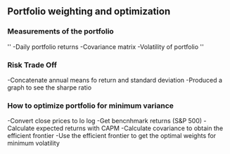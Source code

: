 ## Portfolio weighting and optimization


### Measurements of the portfolio
''
-Daily portfolio returns
-Covariance matrix
-Volatility of portfolio
''

### Risk Trade Off

-Concatenate annual means fo return and standard deviation
-Produced a graph to see the sharpe ratio

### How to optimize portfolio for minimum variance

-Convert close prices to lo log
-Get bencnhmark returns (S&P 500)
-Calculate expected returns with CAPM
-Calculate covariance to obtain the efficient frontier
-Use the efficient frontier to get the optimal weights for minimum volatility




